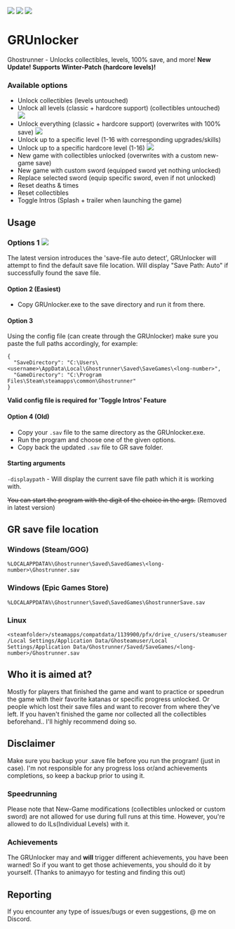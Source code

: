 [![](https://img.shields.io/badge/Jack-Unlocked-green)](https://github.com/Dmgvol/GRUnlocker/) [![](https://img.shields.io/badge/Discord-GRSR-red)](https://discord.com/invite/eZRz3Q5) ![](https://img.shields.io/github/downloads/dmgvol/grunlocker/total)


# GRUnlocker
Ghostrunner - Unlocks collectibles, levels, 100% save, and more!
**New Update! Supports Winter-Patch (hardcore levels)!**

### Available options
- Unlock collectibles (levels untouched)
- Unlock all levels (classic + hardcore support) (collectibles untouched)     ![](https://img.shields.io/badge/%20-%20New-brightgreen)   
- Unlock everything (classic + hardcore support) (overwrites with 100% save)  ![](https://img.shields.io/badge/%20-%20New-brightgreen)
- Unlock up to a specific level (1-16 with corresponding upgrades/skills)   
- Unlock up to a specific hardcore level (1-16)                               ![](https://img.shields.io/badge/%20-%20New-brightgreen)
- New game with collectibles unlocked (overwrites with a custom new-game save)
- New game with custom sword (equipped sword yet nothing unlocked) 
- Replace selected sword (equip specific sword, even if not unlocked) 
- Reset deaths & times  
- Reset collectibles    
- Toggle Intros (Splash + trailer when launching the game)


## Usage
### Options 1 ![](https://img.shields.io/badge/%20-%20New-brightgreen)
The latest version introduces the 'save-file auto detect', GRUnlocker will attempt to find the default save file location.
Will display "Save Path: Auto" if successfully found the save file.

#### Option 2 (Easiest)
- Copy GRUnlocker.exe to the save directory and run it from there.

#### Option 3 
Using the config file (can create through the GRUnlocker)
make sure you paste the full paths accordingly, for example:
```
{
  "SaveDirectory": "C:\Users\<username>\AppData\Local\Ghostrunner\Saved\SaveGames\<long-number>",
  "GameDirectory": "C:\Program Files\Steam\steamapps\common\Ghostrunner"
}
```
**Valid config file is required for 'Toggle Intros' Feature**

#### Option 4 (Old)
- Copy your ```.sav``` file to the same directory as the GRUnlocker.exe.
- Run the program and choose one of the given options.
- Copy back the updated ```.sav``` file to GR save folder.

#### Starting arguments
```-displaypath``` - Will display the current save file path which it is working with.

~~You can start the program with the digit of the choice in the args.~~ (Removed in latest version)

## GR save file location
### Windows (Steam/GOG)
```%LOCALAPPDATA%\Ghostrunner\Saved\SavedGames\<long-number>\Ghostrunner.sav```
### Windows (Epic Games Store)
```%LOCALAPPDATA%\Ghostrunner\Saved\SavedGames\GhostrunnerSave.sav```
### Linux
```<steamfolder>/steamapps/compatdata/1139900/pfx/drive_c/users/steamuser/Local Settings/Application Data/Ghosteamuser/Local Settings/Application Data/Ghostrunner/Saved/SaveGames/<long-number>/Ghostrunner.sav```

## Who it is aimed at?
Mostly for players that finished the game and want to practice or speedrun the game with their favorite katanas or specific progress unlocked.
Or people which lost their save files and want to recover from where they've left.
If you haven't finished the game nor collected all the collectibles beforehand.. I'll highly recommend doing so.

## Disclaimer
Make sure you backup your .save file before you run the program! (just in case).
I'm not responsible for any progress loss or/and achievements completions, so keep a backup prior to using it.

### Speedrunning
Please note that New-Game modifications (collectibles unlocked or custom sword) are not allowed for use during full runs at this time.
However, you're allowed to do ILs(Individual Levels) with it.

### Achievements
The GRUnlocker may and **will** trigger different achievements, you have been warned!
So if you want to get those achievements, you should do it by yourself.
(Thanks to animayyo for testing and finding this out)

## Reporting
If you encounter any type of issues/bugs or even suggestions, @ me on Discord.
